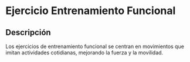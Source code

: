# Ejercicio Entrenamiento Funcional

## Descripción
Los ejercicios de entrenamiento funcional se centran en movimientos que imitan actividades cotidianas, mejorando la fuerza y la movilidad.
